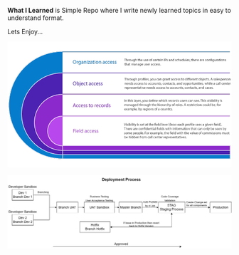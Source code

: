 **What I Learned** is Simple Repo where I write newly learned topics in easy to understand format.

Lets Enjoy...

![Trial Obisidian](Archive/Attachment/Access.png)

![Trial VS Code](Archive/Attachment/Deployment%20Process.jpg)
